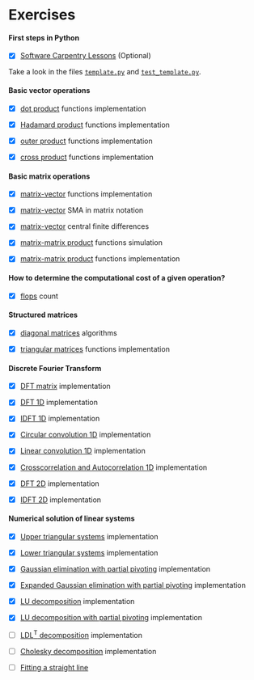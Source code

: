 # Exercises

#### First steps in Python

- [x] [Software Carpentry Lessons](https://github.com/birocoles/Disciplina-metodos-computacionais/tree/main/Content/first_steps_Python#software-carpentry-lesson) (Optional)

Take a look in the files [`template.py`](https://github.com/birocoles/Disciplina-metodos-computacionais/blob/main/Content/template.py) and [`test_template.py`](https://github.com/birocoles/Disciplina-metodos-computacionais/blob/main/Content/test_template.py).

#### Basic vector operations

- [x] [dot product](https://nbviewer.jupyter.org/github/birocoles/Disciplina-metodos-computacionais/blob/main/Content/dot.ipynb#Exercise) functions implementation

- [x] [Hadamard product](https://nbviewer.jupyter.org/github/birocoles/Disciplina-metodos-computacionais/blob/main/Content/hadamard.ipynb#Exercise) functions implementation

- [x] [outer product](https://nbviewer.jupyter.org/github/birocoles/Disciplina-metodos-computacionais/blob/main/Content/outer.ipynb#Exercise) functions implementation

- [x] [cross product](https://nbviewer.jupyter.org/github/birocoles/Disciplina-metodos-computacionais/blob/main/Content/cross.ipynb#Exercise) functions implementation

#### Basic matrix operations

- [x] [matrix-vector](https://nbviewer.jupyter.org/github/birocoles/Disciplina-metodos-computacionais/blob/main/Content/matrix-vector.ipynb#Exercise-1) functions implementation

- [x] [matrix-vector](https://nbviewer.jupyter.org/github/birocoles/Disciplina-metodos-computacionais/blob/main/Content/matrix-vector.ipynb#Exercise-2) SMA in matrix notation

- [x] [matrix-vector](https://nbviewer.jupyter.org/github/birocoles/Disciplina-metodos-computacionais/blob/main/Content/matrix-vector.ipynb#Exercise-3) central finite differences


- [x] [matrix-matrix product](https://nbviewer.jupyter.org/github/birocoles/Disciplina-metodos-computacionais/blob/main/Content/matrix-matrix.ipynb) functions simulation

- [x] [matrix-matrix product](https://nbviewer.jupyter.org/github/birocoles/Disciplina-metodos-computacionais/blob/main/Content/matrix-matrix.ipynb#Exercise) functions implementation

#### How to determine the computational cost of a given operation?

- [x] [flops](https://nbviewer.jupyter.org/github/birocoles/Disciplina-metodos-computacionais/blob/main/Content/flops.ipynb#Exercise) count

#### Structured matrices

- [x] [diagonal matrices](https://nbviewer.jupyter.org/github/birocoles/Disciplina-metodos-computacionais/blob/main/Content/diagonal_matrices_part1.ipynb#Exercise) algorithms

- [x] [triangular matrices](https://nbviewer.jupyter.org/github/birocoles/Disciplina-metodos-computacionais/blob/main/Content/triangular_matrices_part1.ipynb#Exercise-2) functions implementation

#### Discrete Fourier Transform

- [x] [DFT matrix](https://nbviewer.jupyter.org/github/birocoles/Disciplina-metodos-computacionais/blob/main/Content/fourier_1D_4.ipynb#Exercise-1) implementation

- [x] [DFT 1D](https://nbviewer.jupyter.org/github/birocoles/Disciplina-metodos-computacionais/blob/main/Content/fourier_1D_4.ipynb#Exercise-2) implementation

- [x] [IDFT 1D](https://nbviewer.jupyter.org/github/birocoles/Disciplina-metodos-computacionais/blob/main/Content/fourier_1D_4.ipynb#Exercise-3) implementation

- [x] [Circular convolution 1D](https://nbviewer.jupyter.org/github/birocoles/Disciplina-metodos-computacionais/blob/main/Content/convolution_correlation_1D_1.ipynb#Exercise-1) implementation

- [x] [Linear convolution 1D](https://nbviewer.jupyter.org/github/birocoles/Disciplina-metodos-computacionais/blob/main/Content/convolution_correlation_1D_1.ipynb#Exercise-2) implementation

- [x] [Crosscorrelation and Autocorrelation 1D](https://nbviewer.jupyter.org/github/birocoles/Disciplina-metodos-computacionais/blob/main/Content/convolution_correlation_1D_1.ipynb#Exercise-3) implementation

- [x] [DFT 2D](https://nbviewer.jupyter.org/github/birocoles/Disciplina-metodos-computacionais/blob/main/Content/fourier_2D.ipynb#Exercise-1) implementation

- [x] [IDFT 2D](https://nbviewer.jupyter.org/github/birocoles/Disciplina-metodos-computacionais/blob/main/Content/fourier_2D.ipynb#Exercise-2) implementation


#### Numerical solution of linear systems

- [x] [Upper triangular systems](https://nbviewer.jupyter.org/github/birocoles/Disciplina-metodos-computacionais/blob/main/Content/triangular_systems.ipynb#Exercise-1) implementation

- [x] [Lower triangular systems](https://nbviewer.jupyter.org/github/birocoles/Disciplina-metodos-computacionais/blob/main/Content/triangular_systems.ipynb#Exercise-2) implementation

- [x] [Gaussian elimination with partial pivoting](https://nbviewer.jupyter.org/github/birocoles/Disciplina-metodos-computacionais/blob/main/Content/gauss-elim-pivoting.ipynb#Exercise-1) implementation

- [x] [Expanded Gaussian elimination with partial pivoting](https://nbviewer.jupyter.org/github/birocoles/Disciplina-metodos-computacionais/blob/main/Content/gauss-elim-pivoting.ipynb#Exercise-2) implementation

- [x] [LU decomposition](https://nbviewer.jupyter.org/github/birocoles/Disciplina-metodos-computacionais/blob/main/Content/lu_decomp_intro.ipynb#Exercise) implementation

- [x] [LU decomposition with partial pivoting](https://nbviewer.jupyter.org/github/birocoles/Disciplina-metodos-computacionais/blob/main/Content/lu_decomp_pivoting.ipynb#Exercise) implementation

- [ ] [LDL<sup>T</sup> decomposition](https://nbviewer.jupyter.org/github/birocoles/Disciplina-metodos-computacionais/blob/main/Content/ldlt_decomp.ipynb#Exercise-1) implementation

- [ ] [Cholesky decomposition](https://nbviewer.jupyter.org/github/birocoles/Disciplina-metodos-computacionais/blob/main/Content/chol_decomp.ipynb#Exercise-1) implementation

- [ ] [Fitting a straight line](https://nbviewer.jupyter.org/github/birocoles/Disciplina-metodos-computacionais/blob/main/Content/straight_line.ipynb#Exercise)
